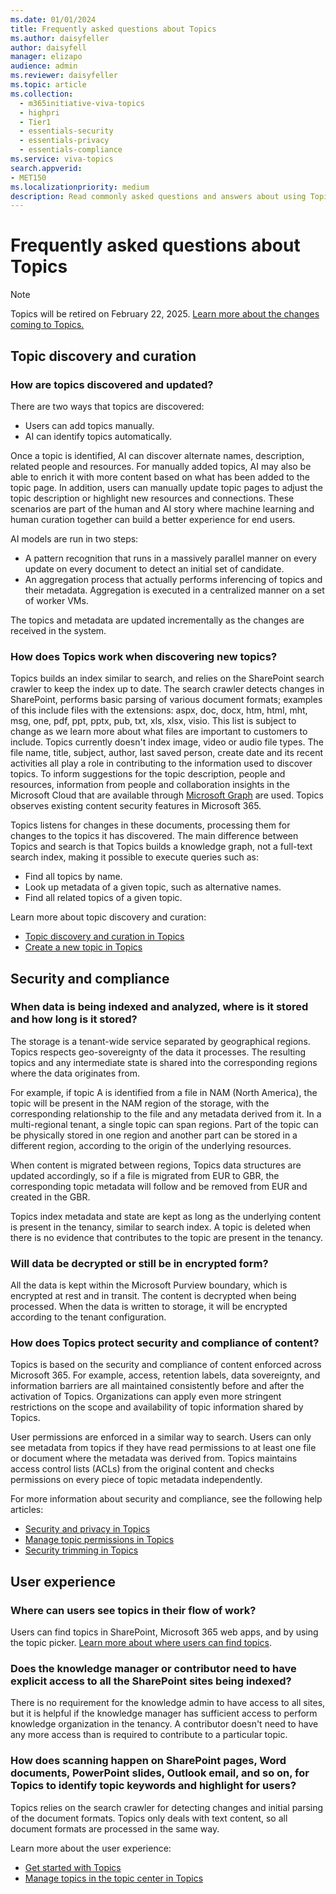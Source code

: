 ```yaml
---
ms.date: 01/01/2024
title: Frequently asked questions about Topics
ms.author: daisyfeller
author: daisyfell
manager: elizapo
audience: admin
ms.reviewer: daisyfeller
ms.topic: article
ms.collection:
  - m365initiative-viva-topics
  - highpri
  - Tier1
  - essentials-security
  - essentials-privacy
  - essentials-compliance
ms.service: viva-topics 
search.appverid:
- MET150  
ms.localizationpriority: medium
description: Read commonly asked questions and answers about using Topics.
---
```


# Frequently asked questions about Topics

> [!NOTE]
> Topics will be retired on February 22, 2025. [Learn more about the changes coming to Topics.](changes-coming-to-topics.md)

## Topic discovery and curation

### How are topics discovered and updated?

There are two ways that topics are discovered:

- Users can add topics manually.
- AI can identify topics automatically.

Once a topic is identified, AI can discover alternate names, description, related people and resources. For manually added topics, AI may also be able to enrich it with more content based on what has been added to the topic page. In addition, users can manually update topic pages to adjust the topic description or highlight new resources and connections. These scenarios are part of the human and AI story where machine learning and human curation together can build a better experience for end users.

AI models are run in two steps:

- A pattern recognition that runs in a massively parallel manner on every update on every document to detect an initial set of candidate.
- An aggregation process that actually performs inferencing of topics and their metadata. Aggregation is executed in a centralized manner on a set of worker VMs.

The topics and metadata are updated incrementally as the changes are received in the system.

### How does Topics work when discovering new topics?

Topics builds an index similar to search, and relies on the SharePoint search crawler to keep the index up to date. The search crawler detects changes in SharePoint, performs basic parsing of various document formats; examples of this include files with the extensions: aspx, doc, docx, htm, html, mht, msg, one, pdf, ppt, pptx, pub, txt, xls, xlsx, visio. This list is subject to change as we learn more about what files are important to customers to include. Topics currently doesn't index image, video or audio file types. The file name, title, subject, author, last saved person, create date and its recent activities all play a role in contributing to the information used to discover topics. To inform suggestions for the topic description, people and resources, information from people and collaboration insights in the Microsoft Cloud that are available through [Microsoft Graph](/graph/overview) are used. Topics observes existing content security features in Microsoft 365.

Topics listens for changes in these documents, processing them for changes to the topics it has discovered. The main difference between Topics and search is that Topics builds a knowledge graph, not a full-text search index, making it possible to execute queries such as:

- Find all topics by name.
- Look up metadata of a given topic, such as alternative names.
- Find all related topics of a given topic.

Learn more about topic discovery and curation:

- [Topic discovery and curation in Topics](topic-experiences-discovery-curation.md)
- [Create a new topic in Topics](create-a-topic.md)

## Security and compliance

### When data is being indexed and analyzed, where is it stored and how long is it stored?

The storage is a tenant-wide service separated by geographical regions. Topics respects geo-sovereignty of the data it processes. The resulting topics and any intermediate state is shared into the corresponding regions where the data originates from.

For example, if topic A is identified from a file in NAM (North America), the topic will be present in the NAM region of the storage, with the corresponding relationship to the file and any metadata derived from it. In a multi-regional tenant, a single topic can span regions. Part of the topic can be physically stored in one region and another part can be stored in a different region, according to the origin of the underlying resources.

When content is migrated between regions, Topics data structures are updated accordingly, so if a file is migrated from EUR to GBR, the corresponding topic metadata will follow and be removed from EUR and created in the GBR.

Topics index metadata and state are kept as long as the underlying content is present in the tenancy, similar to search index. A topic is deleted when there is no evidence that contributes to the topic are present in the tenancy.

### Will data be decrypted or still be in encrypted form?

All the data is kept within the Microsoft Purview boundary, which is encrypted at rest and in transit. The content is decrypted when being processed. When the data is written to storage, it will be encrypted according to the tenant configuration.

### How does Topics protect security and compliance of content?

Topics is based on the security and compliance of content enforced across Microsoft 365. For example, access, retention labels, data sovereignty, and information barriers are all maintained consistently before and after the activation of Topics. Organizations can apply even more stringent restrictions on the scope and availability of topic information shared by Topics.  

User permissions are enforced in a similar way to search. Users can only see metadata from topics if they have read permissions to at least one file or document where the metadata was derived from. Topics maintains access control lists (ACLs) from the original content and checks permissions on every piece of topic metadata independently.

For more information about security and compliance, see the following help articles:

- [Security and privacy in Topics](topic-experiences-security-privacy.md)
- [Manage topic permissions in Topics](topic-experiences-user-permissions.md)
- [Security trimming in Topics](topic-experiences-security-trimming.md)

## User experience

### Where can users see topics in their flow of work?

Users can find topics in SharePoint, Microsoft 365 web apps, and by using the topic picker. [Learn more about where users can find topics](where-to-find-topics.md).

### Does the knowledge manager or contributor need to have explicit access to all the SharePoint sites being indexed?

There is no requirement for the knowledge admin to have access to all sites, but it is helpful if the knowledge manager has sufficient access to perform knowledge organization in the tenancy. A contributor doesn't need to have any more access than is required to contribute to a particular topic.

### How does scanning happen on SharePoint pages, Word documents, PowerPoint slides, Outlook email, and so on, for Topics to identify topic keywords and highlight for users?

Topics relies on the search crawler for detecting changes and initial parsing of the document formats. Topics only deals with text content, so all document formats are processed in the same way.

Learn more about the user experience:

- [Get started with Topics](get-started-with-viva-topics.md)
- [Manage topics in the topic center in Topics](manage-topics.md)
